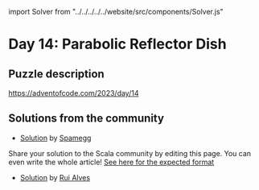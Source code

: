 import Solver from "../../../../../website/src/components/Solver.js"

# Day 14: Parabolic Reflector Dish

## Puzzle description

https://adventofcode.com/2023/day/14

## Solutions from the community
- [Solution](https://github.com/spamegg1/advent-of-code-2023-scala/blob/solutions/14.worksheet.sc#L134) by [Spamegg](https://github.com/spamegg1)

Share your solution to the Scala community by editing this page.
You can even write the whole article! [See here for the expected format](https://github.com/scalacenter/scala-advent-of-code/discussions/424)

- [Solution](https://github.com/xRuiAlves/advent-of-code-2023/blob/main/Day14.scala) by [Rui Alves](https://github.com/xRuiAlves/)
